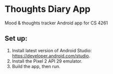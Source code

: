 # Thoughts Diary App
Mood &amp; thoughts tracker Android app for CS 4261

## Set up:
1. Install latest version of Android Studio: https://developer.android.com/studio.
2. Install the Pixel 2 API 29 emulator.
3. Build the app, then run.


